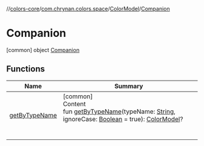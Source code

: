 //[colors-core](../../../../index.md)/[com.chrynan.colors.space](../../index.md)/[ColorModel](../index.md)/[Companion](index.md)



# Companion  
 [common] object [Companion](index.md)   


## Functions  
  
|  Name |  Summary | 
|---|---|
| <a name="com.chrynan.colors.space/ColorModel.Companion/getByTypeName/#kotlin.String#kotlin.Boolean/PointingToDeclaration/"></a>[getByTypeName](get-by-type-name.md)| <a name="com.chrynan.colors.space/ColorModel.Companion/getByTypeName/#kotlin.String#kotlin.Boolean/PointingToDeclaration/"></a>[common]  <br>Content  <br>fun [getByTypeName](get-by-type-name.md)(typeName: [String](https://kotlinlang.org/api/latest/jvm/stdlib/kotlin/-string/index.html), ignoreCase: [Boolean](https://kotlinlang.org/api/latest/jvm/stdlib/kotlin/-boolean/index.html) = true): [ColorModel](../index.md)?  <br><br><br>|

